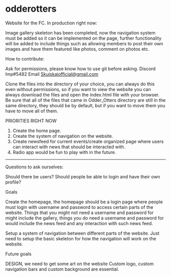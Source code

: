 # odderotters

Website for the FC. 
In production right now:

Image gallery skeleton has been completed, now the navigation system must be added so it can be implemented on the page,
further functionality will be added to include things such as allowing members to post their own images and have them featured
like photos, comment on photos etc.

How to contribute:

Ask for permissions, please know how to use git before asking. Discord Imp#5482
 Email Skuiskaiofficial@gmail.com

Clone the files into the directory of your choice, you can always do this even without permissions, so if you want to view 
the website you can always download the files and open the index.html file with your browser. Be sure that all of the files 
that came in Odder_Otters directory are still in the same directory, they should be by default, but if you want to move them 
you have to move all of them. 

PRIORITIES RIGHT NOW

1. Create the home page.
2. Create the system of navigation on the website.
3. Create newsfeed for current events/create organized page where users can interact with news that should be interacted with.
4. Radio app would be fun to play with in the future.
------------------------------------------------------------------------------
Questions to ask ourselves: 

Should there be users?
Should people be able to login and have their own profile?

Goals

Create the homepage, the homepage should be a login page where people must login with username and password to access certain parts of the website. Things that you might not need a username and password for might include the gallery, things you do need a username and password for would include the news feed and any interaction with such news feed.

Setup a system of navigation between different parts of the website. Just need to setup the basic skeleton for how the navigation will work on the website.

Future goals

DESIGN, we need to get some art on the website
Custom logo, custom navigation bars and custom background are essential.
